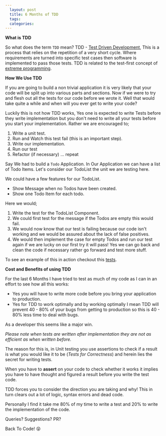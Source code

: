 ```yaml
---
  layout: post
  title: 6 Months of TDD
  tags:
  categories:
---
```


**What is TDD**

So what does the term `TDD` mean? TDD - [Test Driven Development](https://en.wikipedia.org/wiki/Test-driven_development), This is a process that relies on the repetition of a very short cycle. Where requirements are turned into specific test cases then software is implemented to pass those tests. TDD is related to the test-first concept of [extreme programming](https://en.wikipedia.org/wiki/Extreme_programming).

**How We Use TDD**

If you are going to build a non trivial application it is very likely that your code will be split up into various parts and sections. Now if we were to try and flesh out all the tests for our code before we wrote it. Well that would take quite a while and when will you ever get to write your code?

Luckily this is not how TDD works, Yes one is expected to write Tests before they write implementation but you don't need to write all your tests before you start your implementation.
Rather we are encouraged to;
1. Write a unit test.
2. Run and Watch this test fail (this is an important step).
3. Write our implementation.
4. Run our test
5. Refactor (if necessary) ... repeat

Say We had to build a `Todo` Application. In Our Application we can have a list of Todo Items. Let's consider our TodoList the unit we are testing here.

We could have a few features for our TodoList.

- Show Message when no Todos have been created.
- Show one Todo Item for each todo.

Here we would;
 1. Write the test for the TodoList Component.
 2. We could first test for the message if the Todos are empty this would fail.
 3. We would now know that our test is failing because our code isn't working and we would be assured about the lack of false positives.
 4. We would then implement the case for empty Todos and run our test again if we are lucky on our first try it will pass! Yes we can go back and clean the code if necessary rather go forward and test more stuff.

 To see an example of this in action checkout this [tests](https://github.com/zacck/ReactTODOSample/tree/master/app/tests).

**Cost and Benefits of using TDD**

For the last 6 Months I have tried to test as much of my code as I can in an effort to see how all this works:

- Yes you will have to write more code before you bring your application to production.
- Yes for TDD to work optimally and by working optimally I mean TDD will prevent 40 - 80% of your bugs from getting to production so this is 40 - 80% less time to deal with bugs.

As a developer this seems like a major win.

*Please note when tests are written after implementation they are not as efficient as when written before.*

The reason for this is, in Unit testing you use assertions to check if a result is what you would like it to be (*Tests for Correctness*) and herein lies the secret for writing tests.

When you have to **assert** on your code to check whether it works it implies you have to have thought and figured a result before you write the test code.

TDD forces you to consider the direction you are taking and why! This in turn clears out a lot of logic, syntax errors and dead code.

Personally I find it take me 80% of my time to write a test and 20% to write the implementation of the code.


Queries? Suggestions? PR?

Back To Code! &#x1f61d;
